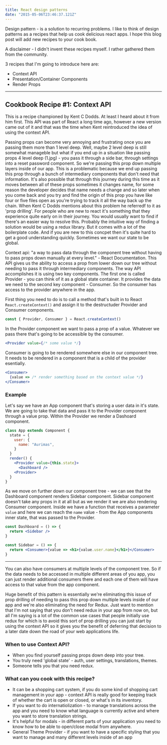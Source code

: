 ```yaml
---
title: React design patterns
date: "2015-05-06T23:46:37.121Z"
---
```


Design pattern - is a solution to recurring problems. I like to think of design patterns as a recipes that help us cook delicious react apps. I hope this blog post will add new recipes to your cook book.

A disclaimer - I didn't invent these recipes myself. I rather gathered them from the community.

3 recipes that I'm going to introduce here are:

- Context API
- Presentation/Container Components
- Render Props

---

## Cookbook Recipe #1: Context API

This is a recipe championed by Kent C Dodds. At least I heard about it from him first. This API was part of React a long time ago, however a new version came out of it and that was the time when Kent reintroduced the idea of using the context API.

Passing props can become very annoying and frustrating once you are passing them more than 1 level deep. Well, maybe 2 level deep is still somewhat manageble but what if you end up in a situation like passing props 4 level deep (1.jpg) - you pass it through a side bar, through settings into a reset password component. So we're passing this prop down multiple layers inside of our app. This is a problematic because we end up passing this prop through a bunch of intermediary components that don't need that information. It's also possible that through this journey during this time as it moves between all of these props sometimes it changes name, for some reason the developer decides that name needs a change and so later when you come back and you try and find the origin of this prop you have like four or five files open as you're trying to track it all the way back up the chain. When Kent C Dodds mentions about this problem he referredf to it as 'prop drilling'. For people who are new to react it's something that they experience quite early on in their journey. You would usually want to find if there's an easier way to resolve this. Probably the intuitive way of finding a solution would be using a redux library. But it comes with a lot of the boilerplate code. And if you are new to this concpet then it's quite hard to get a good understanding quickly. Sometimes we want our state to be global.

Context api: "a way to pass data through the component tree without having to pass props down manually at every level." - React Documentation. This API gives us the ability to access a prop from lower down our tree without needing to pass it through intermediary components. The way API accomplishes it is using two key components. The first one is called Provider - you can think of it as a global state container. It provides the data we need to the second key component - Consumer. So the consumer has access to the provider anywhere in the app.

First thing you need to do is to call a method that's built in to React `React.createContext()` and assign it to the destructuder Provider and Consumer components.

```jsx
const { Provider, Consumer } = React.createContext()
```

In the Provider component we want to pass a prop of a value. Whatever we pass there that's going to be accessible by the consumer.

```jsx
<Provider value={/* some value */}
```

Consumer is going to be rendered somewhere else in our component tree. It needs to be rendered in a component that is a child of the provider esentially.

```jsx
<Consumer>
  {value => /* render something based on the context value */}
</Consumer>
```

### Example

Let's say we have an App component that's storing a user data in it's state. We are going to take that data and pass it to the Provider component through a value prop. Within the Provider we render a Dashoard component.

```jsx
class App extends Component {
  state = {
    user: {
      name: "Aurimas",
    }
  }
  render() {
    <Provider value={this.state}>
      <Dashboard />
    <Provider>
  }
}
```

As we move on further down our component tree - we can see that the Dashboard component renders Sidebar component. Sidebar component doesn't take any props in it at all but as we render it we are also rendering Consumer component. Inside we have a function that receives a parameter `value` and here we can reach the `name` value - from the App components inner state, that was passed to the Provider.

```jsx
const Dashboard = () => {
  return <Sidebar />
}

const Sidebar = () => {
  return <Consumer>{value => <h1>{value.user.name}</h1>}</Consumer>
}
```

---

You can also have consumers at multiple levels of the component tree. So if the data needs to be accessed in multiple different areas of you app, you can just render additional consumers there and each one of them will have access to that value from the app component.

Huge benefit of this pattern is essentially we're eliminating this issue of prop drilling of needing to pass this prop down multiple levels inside of our app and we're also eliminating the need for Redux. Just want to mention that I'm not saying that you don't need redux in your app from now on, but all I'm saying is a lot of the common use cases that people initially use redux for which is to avoid this sort of prop drilling you can just start by using the context API so it gives you the benefit of deferring that decision to a later date down the road of your web applications life.

### When to use Context API?

- When you find yourself passing props down deep into your tree.
- You truly need 'global state' - auth, user settings, translations, themes.
- Someone tells you that you need redux.

### What can you cook with this recipe?

- It can be a shopping cart system, if you do some kind of shopping cart management in your app - context API is really good for keeping track of whether the cart is open or closed, or what's in its inventory.
- If you want to do internatiolization - to manage translations across the app and you need to know what language is currently active and where you want to store translation strings.
- It's helpful for modals - in different parts of your application you need to know how to be able to open/close modal from anywhere.
- General Theme Provider - if you want to have a specific styling that you want to manage and many different levels inside of an app

